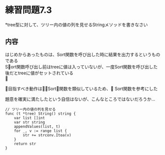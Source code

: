 # 練習問題7.3

*tree型に対して、ツリー内の値の列を見せるStringメソッドを書きなさい

## 内容

はじめからあったものは、Sort関数を呼び出した時に結果を出力するというものである   
Sort関数呼び出し前はtreeに値は入っていないが、一度Sort関数を呼び出した後だとtreeに値がセットされている  


目指すべき動作はSort関数を類似しているため、 Sort関数を参考にした  

題意を確実に満たしたという自信はないが、こんなところではないだろうか...  

~~~
// ツリー内の値の列を見せる
func (t *tree) String() string {
	var list []int
	var str string
	appendValues(list, t)
	for _, v := range list {
		str += strconv.Itoa(v)
	}
	return str
}
~~~